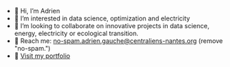 * 👋 Hi, I’m Adrien
* 👀 I’m interested in data science, optimization and electricity
* 💞️ I’m looking to collaborate on innovative projects in data science, energy, electricity or ecological transition.
* 📧 Reach me: no-spam.adrien.gauche@centraliens-nantes.org (remove "no-spam.")
* 📂 [Visit my  portfolio](https://adrien-gauche.github.io/portfolio/)
